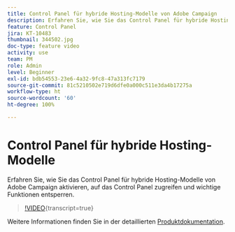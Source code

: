 ```yaml
---
title: Control Panel für hybride Hosting-Modelle von Adobe Campaign
description: Erfahren Sie, wie Sie das Control Panel für hybride Hosting-Modelle aktivieren, auf das Control Panel zugreifen und wichtige Funktionen entsperren.
feature: Control Panel
jira: KT-10483
thumbnail: 344502.jpg
doc-type: feature video
activity: use
team: PM
role: Admin
level: Beginner
exl-id: bdb54553-23e6-4a32-9fc8-47a313fc7179
source-git-commit: 81c5210502e719d6dfe0a000c511e3da4b17275a
workflow-type: ht
source-wordcount: '60'
ht-degree: 100%

---
```


# Control Panel für hybride Hosting-Modelle

Erfahren Sie, wie Sie das Control Panel für hybride Hosting-Modelle von Adobe Campaign aktivieren, auf das Control Panel zugreifen und wichtige Funktionen entsperren.

>[!VIDEO](https://video.tv.adobe.com/v/344502?learn=on){transcript=true}

Weitere Informationen finden Sie in der detaillierten [Produktdokumentation](https://experienceleague.adobe.com/docs/control-panel/using/performance-monitoring/external-accounts.html?lang=de).
